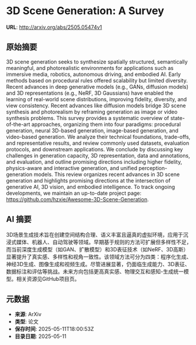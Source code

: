 # 3D Scene Generation: A Survey

**URL**: http://arxiv.org/abs/2505.05474v1

## 原始摘要

3D scene generation seeks to synthesize spatially structured, semantically
meaningful, and photorealistic environments for applications such as immersive
media, robotics, autonomous driving, and embodied AI. Early methods based on
procedural rules offered scalability but limited diversity. Recent advances in
deep generative models (e.g., GANs, diffusion models) and 3D representations
(e.g., NeRF, 3D Gaussians) have enabled the learning of real-world scene
distributions, improving fidelity, diversity, and view consistency. Recent
advances like diffusion models bridge 3D scene synthesis and photorealism by
reframing generation as image or video synthesis problems. This survey provides
a systematic overview of state-of-the-art approaches, organizing them into four
paradigms: procedural generation, neural 3D-based generation, image-based
generation, and video-based generation. We analyze their technical foundations,
trade-offs, and representative results, and review commonly used datasets,
evaluation protocols, and downstream applications. We conclude by discussing
key challenges in generation capacity, 3D representation, data and annotations,
and evaluation, and outline promising directions including higher fidelity,
physics-aware and interactive generation, and unified perception-generation
models. This review organizes recent advances in 3D scene generation and
highlights promising directions at the intersection of generative AI, 3D
vision, and embodied intelligence. To track ongoing developments, we maintain
an up-to-date project page:
https://github.com/hzxie/Awesome-3D-Scene-Generation.


## AI 摘要

3D场景生成技术旨在创建空间结构合理、语义丰富且逼真的虚拟环境，应用于沉浸式媒体、机器人、自动驾驶等领域。早期基于规则的方法可扩展但多样性不足，而当前深度生成模型（如GAN、扩散模型）和3D表征技术（如NeRF、3D高斯）显著提升了真实感、多样性和视角一致性。该领域方法可分为四类：程序化生成、神经3D生成、图像生成和视频生成。尽管进展显著，仍面临生成能力、3D表征、数据标注和评估等挑战。未来方向包括更高真实感、物理交互和感知-生成统一模型。相关资源见GitHub项目页。

## 元数据

- **来源**: ArXiv
- **类型**: 论文
- **保存时间**: 2025-05-11T18:00:53Z
- **目录日期**: 2025-05-11
